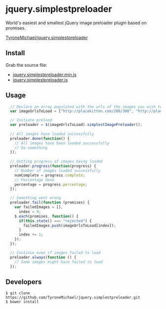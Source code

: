 # jquery.simplestpreloader

<p class="tagline">World's easiest and smallest jQuery image preloader plugin  based on promises.</p>

[TyroneMichael/jquery.simplestpreloader](https://github.com/TyroneMichael/jquery.simplestpreloader)

<!-- demo -->

## Install

Grab the source file:

+ [jquery.simplestpreloader.min.js](https://github.com/TyroneMichael/jquery.simplestpreloader/blob/master/jquery.simplestpreloader.min.js)
+ [jquery.simplestpreloader.js](https://github.com/TyroneMichael/jquery.simplestpreloader/blob/master/jquery.simplestpreloader.js)

## Usage

``` js
  // Declare an array populated with the urls of the images you wish to load
  var imageUrlsToLoad = ["http://placekitten.com/200/300", "http://placekitten.com/1500/1500", "http://placekitten.com/200/300"];

  // Initiate preload
  var preloader = $(imageUrlsToLoad).simplestImagePreloader();
  
  // All images have loaded successfully
  preloader.done(function() {
    // All images have been loaded successfully
    // Do something
  });
  
  // Getting progress of images being loaded
  preloader.progress(function(progress) {
    // Number of images loaded successfully
    numComplete = progress.complete;
    // Percentage done
    percentage = progress.percentage;
  });

  // Something went wrong
  preloader.fail(function (promises) {
    var failedImages = [],
      index = 0;
    $.each(promises, function() {
      if(this.state() === "rejected") {
        failedImages.push(imageUrlsToLoad[index]);
      }
      index += 1;
    });
  });

  // Continue even if images failed to load
  preloader.always(function () {
    // Some images might have failed to load
  });
```

## Developers

    $ git clone https://github.com/TyroneMichael/jquery.simplestpreloader.git
    $ bower install
